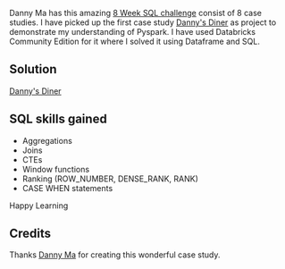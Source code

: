 
Danny Ma has this amazing [8 Week SQL challenge]( https://8weeksqlchallenge.com ) consist of 8 case studies. 
I have picked up the first case study [Danny's Diner](https://8weeksqlchallenge.com/case-study-1/) as project to demonstrate my understanding of Pyspark. 
I have used Databricks Community Edition for it where I solved it using Dataframe and SQL.


## Solution
[Danny's Diner](https://github.com/PiyushRamteke/pyspark_case_study/blob/3d2479194bdb71215c392c67293be41be9928858/Danny's%20Diner.ipynb)



## SQL skills gained
- Aggregations
- Joins
- CTEs
- Window functions
- Ranking (ROW_NUMBER, DENSE_RANK, RANK)
- CASE WHEN statements

Happy Learning

## Credits
Thanks [Danny Ma](https://www.linkedin.com/in/datawithdanny/) for creating this wonderful case study.
